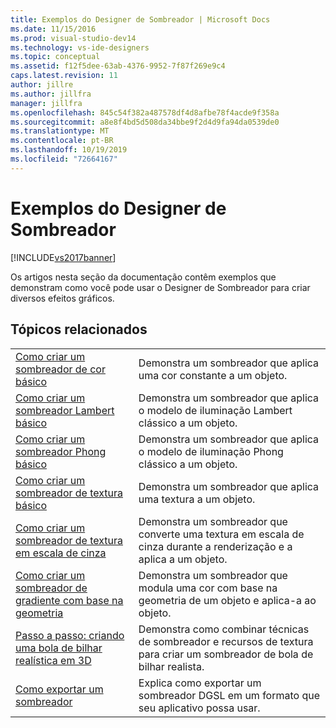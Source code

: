 ```yaml
---
title: Exemplos do Designer de Sombreador | Microsoft Docs
ms.date: 11/15/2016
ms.prod: visual-studio-dev14
ms.technology: vs-ide-designers
ms.topic: conceptual
ms.assetid: f12f5dee-63ab-4376-9952-7f87f269e9c4
caps.latest.revision: 11
author: jillre
ms.author: jillfra
manager: jillfra
ms.openlocfilehash: 845c54f382a487578df4d8afbe78f4acde9f358a
ms.sourcegitcommit: a8e8f4bd5d508da34bbe9f2d4d9fa94da0539de0
ms.translationtype: MT
ms.contentlocale: pt-BR
ms.lasthandoff: 10/19/2019
ms.locfileid: "72664167"
---
```

# <a name="shader-designer-examples"></a>Exemplos do Designer de Sombreador
[!INCLUDE[vs2017banner](../includes/vs2017banner.md)]

Os artigos nesta seção da documentação contêm exemplos que demonstram como você pode usar o Designer de Sombreador para criar diversos efeitos gráficos.

## <a name="related-topics"></a>Tópicos relacionados

|||
|-|-|
|[Como criar um sombreador de cor básico](../designers/how-to-create-a-basic-color-shader.md)|Demonstra um sombreador que aplica uma cor constante a um objeto.|
|[Como criar um sombreador Lambert básico](../designers/how-to-create-a-basic-lambert-shader.md)|Demonstra um sombreador que aplica o modelo de iluminação Lambert clássico a um objeto.|
|[Como criar um sombreador Phong básico](../designers/how-to-create-a-basic-phong-shader.md)|Demonstra um sombreador que aplica o modelo de iluminação Phong clássico a um objeto.|
|[Como criar um sombreador de textura básico](../designers/how-to-create-a-basic-texture-shader.md)|Demonstra um sombreador que aplica uma textura a um objeto.|
|[Como criar um sombreador de textura em escala de cinza](../designers/how-to-create-a-grayscale-texture-shader.md)|Demonstra um sombreador que converte uma textura em escala de cinza durante a renderização e a aplica a um objeto.|
|[Como criar um sombreador de gradiente com base na geometria](../designers/how-to-create-a-geometry-based-gradient-shader.md)|Demonstra um sombreador que modula uma cor com base na geometria de um objeto e aplica-a ao objeto.|
|[Passo a passo: criando uma bola de bilhar realística em 3D](../designers/walkthrough-creating-a-realistic-3-d-billiard-ball.md)|Demonstra como combinar técnicas de sombreador e recursos de textura para criar um sombreador de bola de bilhar realista.|
|[Como exportar um sombreador](../designers/how-to-export-a-shader.md)|Explica como exportar um sombreador DGSL em um formato que seu aplicativo possa usar.|
